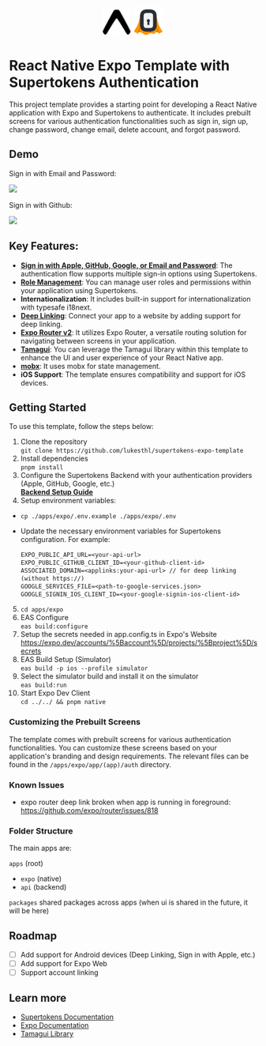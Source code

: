 <p align="center" style="display:flex; justify-content:center; align-items:center">
      <img src="./docs/expo-logo.svg" height="56" style="margin-right:4px"><img src="./docs/supertokens-logo.png" height="64">
</p>

# React Native Expo Template with Supertokens Authentication

This project template provides a starting point for developing a React Native application with Expo and Supertokens to authenticate. It includes prebuilt screens for various authentication functionalities such as sign in, sign up, change password, change email, delete account, and forgot password.

## Demo

Sign in with Email and Password:

<div float="left">
  <img src="./docs/signin-with-email-example.gif" height="300">
</div>

Sign in with Github:

<div float="left">
  <img src="./docs/signin-with-github-example.gif" height="300">
</div>

## Key Features:

- [**Sign in with Apple, GitHub, Google, or Email and Password**](https://supertokens.com/docs/thirdpartyemailpassword/introduction): The authentication flow supports multiple sign-in options using Supertokens.
- [**Role Management**](https://supertokens.com/docs/userroles/introduction): You can manage user roles and permissions within your application using Supertokens.
- **Internationalization**: It includes built-in support for internationalization with typesafe i18next.
- [**Deep Linking**](https://docs.expo.dev/guides/deep-linking/): Connect your app to a website by adding support for deep linking.
- [**Expo Router v2**](https://docs.expo.dev/routing/introduction/): It utilizes Expo Router, a versatile routing solution for navigating between screens in your application.
- [**Tamagui**](https://tamagui.dev/): You can leverage the Tamagui library within this template to enhance the UI and user experience of your React Native app.
- [**mobx**](https://mobx.js.org/README.html): It uses mobx for state management.
- **iOS Support**: The template ensures compatibility and support for iOS devices.

## Getting Started

To use this template, follow the steps below:

1. Clone the repository  
   `git clone https://github.com/lukesthl/supertokens-expo-template`
2. Install dependencies  
   `pnpm install`
3. Configure the Supertokens Backend with your authentication providers (Apple, GitHub, Google, etc.)
   <br> [**Backend Setup Guide**](./apps/api/README.md)
4. Setup environment variables:

- `cp ./apps/expo/.env.example ./apps/expo/.env`
- Update the necessary environment variables for Supertokens configuration. For example:

  ```
  EXPO_PUBLIC_API_URL=<your-api-url>
  EXPO_PUBLIC_GITHUB_CLIENT_ID=<your-github-client-id>
  ASSOCIATED_DOMAIN=<applinks:your-api-url> // for deep linking (without https://)
  GOOGLE_SERVICES_FILE=<path-to-google-services.json>
  GOOGLE_SIGNIN_IOS_CLIENT_ID=<your-google-signin-ios-client-id>
  ```

5. `cd apps/expo`
6. EAS Configure  
   `eas build:configure`
7. Setup the secrets needed in app.config.ts in Expo's Website  
   https://expo.dev/accounts/%5Baccount%5D/projects/%5Bproject%5D/secrets
8. EAS Build Setup (Simulator)  
   `eas build -p ios --profile simulator`
9. Select the simulator build and install it on the simulator  
   `eas build:run`
10. Start Expo Dev Client  
    `cd ../../ && pnpm native`

### Customizing the Prebuilt Screens

The template comes with prebuilt screens for various authentication functionalities. You can customize these screens based on your application's branding and design requirements. The relevant files can be found in the `/apps/expo/app/(app)/auth` directory.

### Known Issues

- expo router deep link broken when app is running in foreground: https://github.com/expo/router/issues/818

### Folder Structure

The main apps are:

`apps` (root)

- `expo` (native)
- `api` (backend)

`packages` shared packages across apps (when ui is shared in the future, it will be here)

## Roadmap

- [ ] Add support for Android devices (Deep Linking, Sign in with Apple, etc.)
- [ ] Add support for Expo Web
- [ ] Support account linking

## Learn more

- [Supertokens Documentation](https://supertokens.io/docs/)
- [Expo Documentation](https://docs.expo.dev/)
- [Tamagui Library](https://tamagui.org/)
